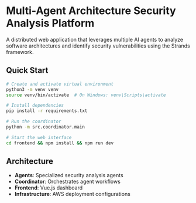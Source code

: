 # Multi-Agent Architecture Security Analysis Platform

A distributed web application that leverages multiple AI agents to analyze software architectures and identify security vulnerabilities using the Strands framework.

## Quick Start

```bash
# Create and activate virtual environment
python3 -m venv venv
source venv/bin/activate  # On Windows: venv\Scripts\activate

# Install dependencies
pip install -r requirements.txt

# Run the coordinator
python -m src.coordinator.main

# Start the web interface
cd frontend && npm install && npm run dev
```

## Architecture

- **Agents**: Specialized security analysis agents
- **Coordinator**: Orchestrates agent workflows
- **Frontend**: Vue.js dashboard
- **Infrastructure**: AWS deployment configurations